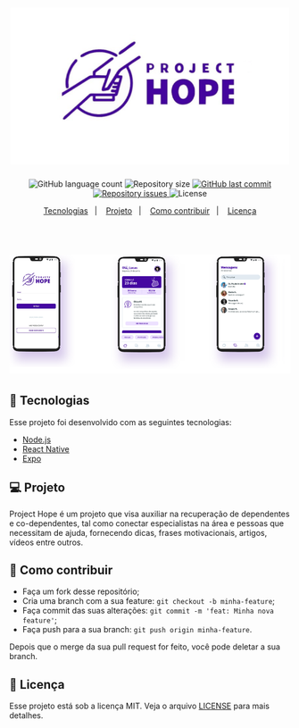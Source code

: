 <h1 align="center">
    <img alt="Project Hope" title="#delicinha" src="mobile/src/icons/logo3.png" width="500px" />
</h1>

<p align="center">
  <img alt="GitHub language count" src="https://img.shields.io/github/languages/count/victorgorgonho/projectHope">

  <img alt="Repository size" src="https://img.shields.io/github/repo-size/victorgorgonho/projectHope">
  
  <a href="https://github.com/victorgorgonho/projectHope/commits/master">
    <img alt="GitHub last commit" src="https://img.shields.io/github/last-commit/victorgorgonho/projectHope">
  </a>

  <a href="https://github.com/victorgorgonho/projectHope/issues">
    <img alt="Repository issues" src="https://img.shields.io/github/issues/Rocketseat/semana-omnistack-10">
  </a>

  <img alt="License" src="https://img.shields.io/badge/license-MIT-brightgreen">
</p>

<p align="center">
  <a href="#rocket-tecnologias">Tecnologias</a>&nbsp;&nbsp;&nbsp;|&nbsp;&nbsp;&nbsp;
  <a href="#-projeto">Projeto</a>&nbsp;&nbsp;&nbsp;|&nbsp;&nbsp;&nbsp;
  <a href="#-como-contribuir">Como contribuir</a>&nbsp;&nbsp;&nbsp;|&nbsp;&nbsp;&nbsp;
  <a href="#memo-licença">Licença</a>
</p>

<br>

<h1 align="center">
    <img alt="Project Hope" title="#delicinha" src="mobile/src/icons/projectHopeReadme.png" width="1100px" />
</h1>

## :rocket: Tecnologias

Esse projeto foi desenvolvido com as seguintes tecnologias:

- [Node.js](https://nodejs.org/en/)
- [React Native](https://facebook.github.io/react-native/)
- [Expo](https://expo.io/)

## 💻 Projeto

Project Hope é um projeto que visa auxiliar na recuperação de dependentes e co-dependentes, tal como conectar especialistas na área e pessoas que necessitam de ajuda, fornecendo dicas, frases motivacionais, artigos, vídeos entre outros.

## 🤔 Como contribuir

- Faça um fork desse repositório;
- Cria uma branch com a sua feature: `git checkout -b minha-feature`;
- Faça commit das suas alterações: `git commit -m 'feat: Minha nova feature'`;
- Faça push para a sua branch: `git push origin minha-feature`.

Depois que o merge da sua pull request for feito, você pode deletar a sua branch.

## :memo: Licença

Esse projeto está sob a licença MIT. Veja o arquivo [LICENSE](LICENSE.md) para mais detalhes.
